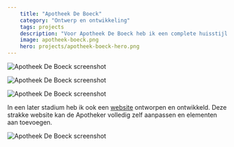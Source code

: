 ```yaml
---
    title: "Apotheek De Boeck"
    category: "Ontwerp en ontwikkeling"
    tags: projects
    description: "Voor Apotheek De Boeck heb ik een complete huisstijl ontworpen. Als apotheker heb je niet enkel een logo nodig maar ook grote raamstickers, visitekaartjes, doosjes etc."
    image: apotheek-boeck.png
    hero: projects/apotheek-boeck-hero.png
---
```


![Apotheek De Boeck screenshot](../../images/projects/apotheek-boeck-screenshot1.png)

![Apotheek De Boeck screenshot](../../images/projects/apotheek-boeck-screenshot2.png)

![Apotheek De Boeck screenshot](../../images/projects/apotheek-boeck-screenshot3.png)

In een later stadium heb ik ook een [website](https://www.example.com) ontworpen en ontwikkeld. Deze strakke website kan de Apotheker volledig zelf aanpassen en elementen aan toevoegen.

![Apotheek De Boeck screenshot](../../images/projects/apotheek-boeck-screenshot4.png)